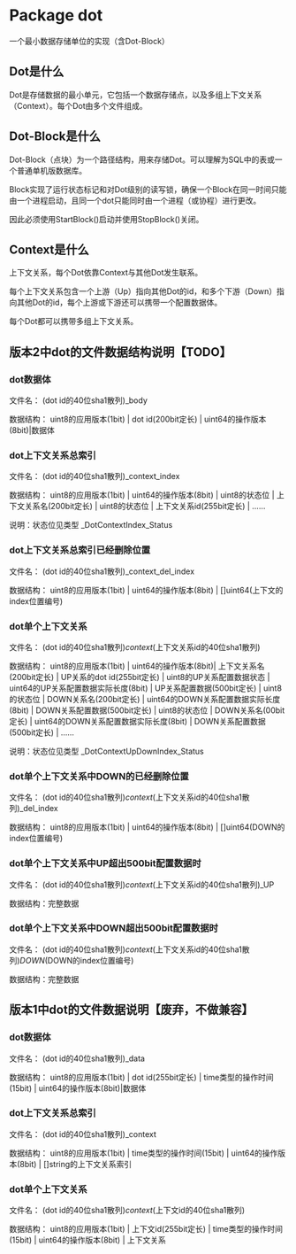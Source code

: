 # Package dot

一个最小数据存储单位的实现（含Dot-Block）

## Dot是什么

Dot是存储数据的最小单元，它包括一个数据存储点，以及多组上下文关系（Context）。每个Dot由多个文件组成。

## Dot-Block是什么

Dot-Block（点块）为一个路径结构，用来存储Dot。可以理解为SQL中的表或一个普通单机版数据库。

Block实现了运行状态标记和对Dot级别的读写锁，确保一个Block在同一时间只能由一个进程启动，且同一个dot只能同时由一个进程（或协程）进行更改。

因此必须使用StartBlock()启动并使用StopBlock()关闭。

## Context是什么

上下文关系，每个Dot依靠Context与其他Dot发生联系。

每个上下文关系包含一个上游（Up）指向其他Dot的id，和多个下游（Down）指向其他Dot的id，每个上游或下游还可以携带一个配置数据体。

每个Dot都可以携带多组上下文关系。

## 版本2中dot的文件数据结构说明【TODO】

### dot数据体

文件名： (dot id的40位sha1散列)_body

数据结构： uint8的应用版本(1bit) | dot id(200bit定长) | uint64的操作版本(8bit)|数据体

### dot上下文关系总索引

文件名： (dot id的40位sha1散列)_context_index

数据结构： uint8的应用版本(1bit) | uint64的操作版本(8bit) | uint8的状态位 | 上下文关系名(200bit定长) | uint8的状态位 | 上下文关系id(255bit定长) | ……

说明：状态位见类型 _DotContextIndex_Status

### dot上下文关系总索引已经删除位置

文件名： (dot id的40位sha1散列)_context_del_index

数据结构： uint8的应用版本(1bit) | uint64的操作版本(8bit) | []uint64(上下文的index位置编号)

### dot单个上下文关系

文件名： (dot id的40位sha1散列)_context_(上下文关系id的40位sha1散列)

数据结构： uint8的应用版本(1bit) | uint64的操作版本(8bit)| 上下文关系名(200bit定长) | UP关系的dot id(255bit定长) | uint8的UP关系配置数据状态 | uint64的UP关系配置数据实际长度(8bit) | UP关系配置数据(500bit定长) | uint8的状态位 | DOWN关系名(200bit定长) | uint64的DOWN关系配置数据实际长度(8bit) | DOWN关系配置数据(500bit定长) | uint8的状态位 | DOWN关系名(00bit定长) | uint64的DOWN关系配置数据实际长度(8bit) | DOWN关系配置数据(500bit定长) | ……

说明：状态位见类型 _DotContextUpDownIndex_Status

### dot单个上下文关系中DOWN的已经删除位置

文件名： (dot id的40位sha1散列)_context_(上下文关系id的40位sha1散列)_del_index

数据结构： uint8的应用版本(1bit) | uint64的操作版本(8bit) | []uint64(DOWN的index位置编号)

### dot单个上下文关系中UP超出500bit配置数据时

文件名： (dot id的40位sha1散列)_context_(上下文关系id的40位sha1散列)_UP

数据结构：完整数据

### dot单个上下文关系中DOWN超出500bit配置数据时

文件名： (dot id的40位sha1散列)_context_(上下文关系id的40位sha1散列)_DOWN_(DOWN的index位置编号)

数据结构：完整数据

## 版本1中dot的文件数据说明【废弃，不做兼容】

### dot数据体

文件名： (dot id的40位sha1散列)_data

数据结构： uint8的应用版本(1bit) | dot id(255bit定长) | time类型的操作时间(15bit) | uint64的操作版本(8bit)|数据体

### dot上下文关系总索引

文件名： (dot id的40位sha1散列)_context

数据结构： uint8的应用版本(1bit) | time类型的操作时间(15bit) | uint64的操作版本(8bit) | []string的上下文关系索引

### dot单个上下文关系

文件名： (dot id的40位sha1散列)_context_(上下文id的40位sha1散列)

数据结构： uint8的应用版本(1bit) | 上下文id(255bit定长) | time类型的操作时间(15bit) | uint64的操作版本(8bit) | 上下文关系